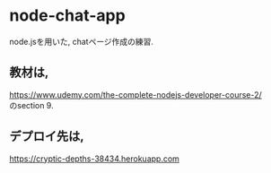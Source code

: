 # node-chat-app
node.jsを用いた, chatページ作成の練習.

## 教材は,
https://www.udemy.com/the-complete-nodejs-developer-course-2/  
のsection 9.

## デプロイ先は,
https://cryptic-depths-38434.herokuapp.com
